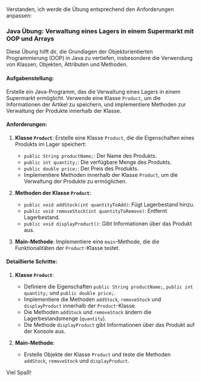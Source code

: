 Verstanden, ich werde die Übung entsprechend den Anforderungen anpassen:

### Java Übung: Verwaltung eines Lagers in einem Supermarkt mit OOP und Arrays

Diese Übung hilft dir, die Grundlagen der Objektorientierten Programmierung (OOP) in Java zu vertiefen, insbesondere die Verwendung von Klassen, Objekten, Attributen und Methoden.

#### Aufgabenstellung:

Erstelle ein Java-Programm, das die Verwaltung eines Lagers in einem Supermarkt ermöglicht. Verwende eine Klasse `Product`, um die Informationen der Artikel zu speichern, und implementiere Methoden zur Verwaltung der Produkte innerhalb der Klasse.

#### Anforderungen:
1. **Klasse `Product`**: Erstelle eine Klasse `Product`, die die Eigenschaften eines Produkts im Lager speichert:
    - `public String productName;`: Der Name des Produkts.
    - `public int quantity;`: Die verfügbare Menge des Produkts.
    - `public double price;`: Der Preis des Produkts.
    - Implementiere Methoden innerhalb der Klasse `Product`, um die Verwaltung der Produkte zu ermöglichen.

2. **Methoden der Klasse `Product`**:
    - `public void addStock(int quantityToAdd)`: Fügt Lagerbestand hinzu.
    - `public void removeStock(int quantityToRemove)`: Entfernt Lagerbestand.
    - `public void displayProduct()`: Gibt Informationen über das Produkt aus.

3. **Main-Methode**: Implementiere eine `main`-Methode, die die Funktionalitäten der `Product`-Klasse testet.

#### Detaillierte Schritte:

1. **Klasse `Product`**:
    - Definiere die Eigenschaften `public String productName;`, `public int quantity;` und `public double price;`.
    - Implementiere die Methoden `addStock`, `removeStock` und `displayProduct` innerhalb der `Product`-Klasse.
    - Die Methoden `addStock` und `removeStock` ändern die Lagerbestandsmenge (`quantity`).
    - Die Methode `displayProduct` gibt Informationen über das Produkt auf der Konsole aus.

2. **Main-Methode**:
    - Erstelle Objekte der Klasse `Product` und teste die Methoden `addStock`, `removeStock` und `displayProduct`.


Viel Spaß!